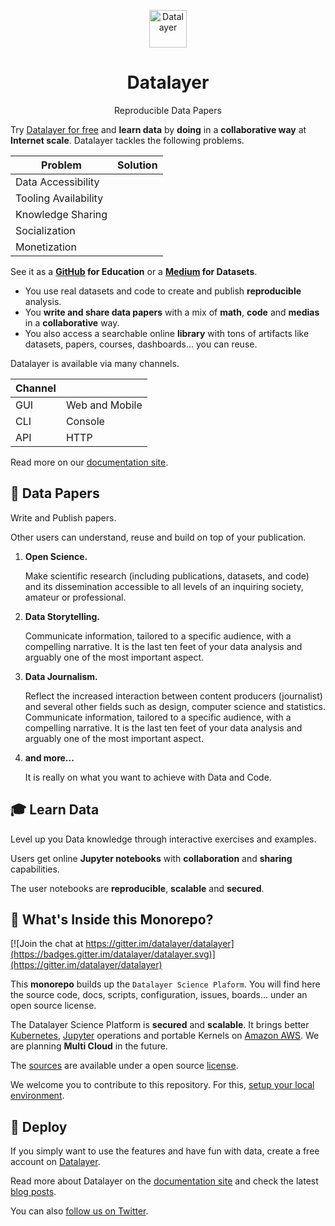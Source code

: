<p align="center">
  <a href="https://datalayer.io">
    <img alt="Datalayer" src="https://raw.githubusercontent.com/datalayer/datalayer/master/res/logo/datalayer-square.png" width="60" />
  </a>
  <h1 align="center">Datalayer</h1>
  <div align="center"/>Reproducible Data Papers</div>
</p>

Try <a href="https://datalayer.io">Datalayer for free</a> and <b>learn data</b> by <b>doing</b> in a <b>collaborative way</b> at <b>Internet scale</b>. Datalayer tackles the following problems.

| Problem               | Solution         |
| --------------------- | ---------------- |
| Data Accessibility    |                  |
| Tooling Availability  |                  |
| Knowledge Sharing     |                  |
| Socialization         |                  |
| Monetization          |                  |

See it as a <b><a href="https://github.com">GitHub</a> for Education</b> or a <b><a href="https://medium.com">Medium</a> for Datasets</b>.

+ You use real datasets and code to create and publish **reproducible** analysis.
+ You **write and share data papers** with a mix of **math**, **code** and **medias** in a **collaborative** way.
+ You also access a searchable online **library** with tons of artifacts like datasets, papers, courses, dashboards... you can reuse.

Datalayer is available via many channels.

| Channel |                |
| ------- | -------------- |
| GUI     | Web and Mobile |
| CLI     | Console        |
| API     | HTTP           |

Read more on our [documentation site](https://datalayer.readthedocs.io).

## 📓 Data Papers

Write and Publish papers.

Other users can understand, reuse and build on top of your publication.

1.  **Open Science.**

    Make scientific research (including publications, datasets, and code) and its dissemination accessible to all levels of an inquiring society, amateur or professional.

1.  **Data Storytelling.**

    Communicate information, tailored to a specific audience, with a compelling narrative. It is the last ten feet of your data analysis and arguably one of the most important aspect.

1.  **Data Journalism.**

     Reflect the increased interaction between content producers (journalist) and several other fields such as design, computer science and statistics. Communicate information, tailored to a specific audience, with a compelling narrative. It is the last ten feet of your data analysis and arguably one of the most important aspect.

1.  **and more...**

    It is really on what you want to achieve with Data and Code.

## 🎓 Learn Data

Level up you Data knowledge through interactive exercises and examples.

Users get online **Jupyter notebooks** with **collaboration** and **sharing** capabilities.

The user notebooks are **reproducible**, **scalable** and **secured**.

## 🧐 What's Inside this Monorepo?

[![Join the chat at https://gitter.im/datalayer/datalayer](https://badges.gitter.im/datalayer/datalayer.svg)](https://gitter.im/datalayer/datalayer)

This **monorepo** builds up the `Datalayer Science Plaform`. You will find here the source code, docs, scripts, configuration, issues, boards... under an open source license.

The Datalayer Science Platform is **secured** and **scalable**. It brings better [Kubernetes](https://kubernetes.io), [Jupyter](https://jupyter.org) operations and portable Kernels on [Amazon AWS](https://aws.amazon.com). We are planning **Multi Cloud** in the future.

The [sources](./src) are available under a open source [license](LICENSE).

We welcome you to contribute to this repository. For this, [setup your local environment](https://dsp.docs.datalayer.io/dev).

## 💫 Deploy

If you simply want to use the features and have fun with data, create a free account on [Datalayer](https://datalayer.io).

Read more about Datalayer on the [documentation site](https://dsp.docs.datalayer.io) and check the latest [blog posts](https://blog.datalayer.io).

You can also [follow us on Twitter](https://twitter.com/datalayerio).
